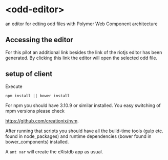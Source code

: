 # \<odd-editor\>

an editor for edting odd files with Polymer Web Component architecture

## Accessing the editor

For this pilot an additional link besides the link of the riotjs editor has been generated. By 
clicking this link the editor will open the selected odd file.


## setup of client

Execute

```
npm install || bower install

```

For npm you should have 3.10.9 or similar installed. You easy switching of mpm versions please check 

https://github.com/creationix/nvm.


After running that scripts you should have all the build-time tools (gulp etc. found in node_packages) 
and runtime dependencies (bower found in bower_components) installed.

A `ant xar` will create the eXistdb app as usual.


